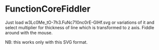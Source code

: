 # FunctionCoreFiddler

Just load w3Lc0Me_tO-7h3.FuNc710nc0rE-GlHf.svg or variations of it and select multiplier for thickness of line which is transformed to z axis. Fiddle around with the mouse.


NB: this works only with this SVG format.
